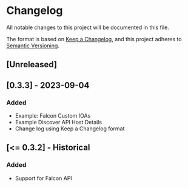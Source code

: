 # Changelog

All notable changes to this project will be documented in this file.

The format is based on [Keep a Changelog](https://keepachangelog.com/en/1.1.0/),
and this project adheres to [Semantic Versioning](https://semver.org/spec/v2.0.0.html).

## [Unreleased]

## [0.3.3] - 2023-09-04

### Added

- Example: Falcon Custom IOAs
- Example Discover API Host Details
- Change log using Keep a Changelog format

## [<= 0.3.2] - Historical

### Added

- Support for Falcon API
